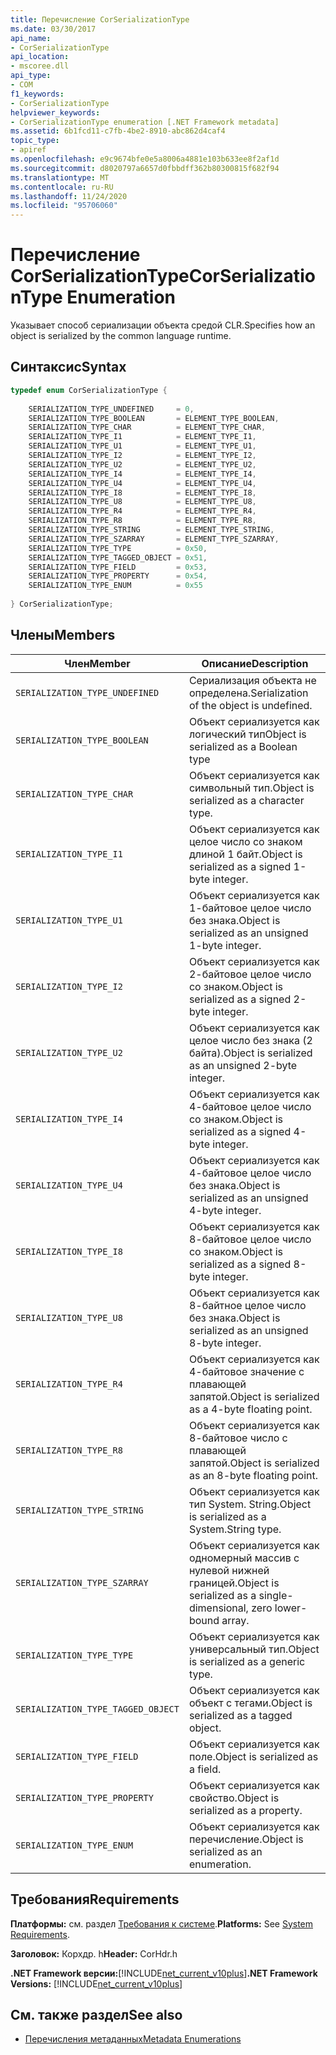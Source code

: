 ```yaml
---
title: Перечисление CorSerializationType
ms.date: 03/30/2017
api_name:
- CorSerializationType
api_location:
- mscoree.dll
api_type:
- COM
f1_keywords:
- CorSerializationType
helpviewer_keywords:
- CorSerializationType enumeration [.NET Framework metadata]
ms.assetid: 6b1fcd11-c7fb-4be2-8910-abc862d4caf4
topic_type:
- apiref
ms.openlocfilehash: e9c9674bfe0e5a8006a4881e103b633ee8f2af1d
ms.sourcegitcommit: d8020797a6657d0fbbdff362b80300815f682f94
ms.translationtype: MT
ms.contentlocale: ru-RU
ms.lasthandoff: 11/24/2020
ms.locfileid: "95706060"
---
```

# <a name="corserializationtype-enumeration"></a><span data-ttu-id="3db50-102">Перечисление CorSerializationType</span><span class="sxs-lookup"><span data-stu-id="3db50-102">CorSerializationType Enumeration</span></span>

<span data-ttu-id="3db50-103">Указывает способ сериализации объекта средой CLR.</span><span class="sxs-lookup"><span data-stu-id="3db50-103">Specifies how an object is serialized by the common language runtime.</span></span>  
  
## <a name="syntax"></a><span data-ttu-id="3db50-104">Синтаксис</span><span class="sxs-lookup"><span data-stu-id="3db50-104">Syntax</span></span>  
  
```cpp  
typedef enum CorSerializationType {  
  
    SERIALIZATION_TYPE_UNDEFINED     = 0,  
    SERIALIZATION_TYPE_BOOLEAN       = ELEMENT_TYPE_BOOLEAN,  
    SERIALIZATION_TYPE_CHAR          = ELEMENT_TYPE_CHAR,  
    SERIALIZATION_TYPE_I1            = ELEMENT_TYPE_I1,  
    SERIALIZATION_TYPE_U1            = ELEMENT_TYPE_U1,  
    SERIALIZATION_TYPE_I2            = ELEMENT_TYPE_I2,  
    SERIALIZATION_TYPE_U2            = ELEMENT_TYPE_U2,  
    SERIALIZATION_TYPE_I4            = ELEMENT_TYPE_I4,  
    SERIALIZATION_TYPE_U4            = ELEMENT_TYPE_U4,  
    SERIALIZATION_TYPE_I8            = ELEMENT_TYPE_I8,  
    SERIALIZATION_TYPE_U8            = ELEMENT_TYPE_U8,  
    SERIALIZATION_TYPE_R4            = ELEMENT_TYPE_R4,  
    SERIALIZATION_TYPE_R8            = ELEMENT_TYPE_R8,  
    SERIALIZATION_TYPE_STRING        = ELEMENT_TYPE_STRING,  
    SERIALIZATION_TYPE_SZARRAY       = ELEMENT_TYPE_SZARRAY,  
    SERIALIZATION_TYPE_TYPE          = 0x50,  
    SERIALIZATION_TYPE_TAGGED_OBJECT = 0x51,  
    SERIALIZATION_TYPE_FIELD         = 0x53,  
    SERIALIZATION_TYPE_PROPERTY      = 0x54,  
    SERIALIZATION_TYPE_ENUM          = 0x55  
  
} CorSerializationType;  
```  
  
## <a name="members"></a><span data-ttu-id="3db50-105">Члены</span><span class="sxs-lookup"><span data-stu-id="3db50-105">Members</span></span>  
  
|<span data-ttu-id="3db50-106">Член</span><span class="sxs-lookup"><span data-stu-id="3db50-106">Member</span></span>|<span data-ttu-id="3db50-107">Описание</span><span class="sxs-lookup"><span data-stu-id="3db50-107">Description</span></span>|  
|------------|-----------------|  
|`SERIALIZATION_TYPE_UNDEFINED`|<span data-ttu-id="3db50-108">Сериализация объекта не определена.</span><span class="sxs-lookup"><span data-stu-id="3db50-108">Serialization of the object is undefined.</span></span>|  
|`SERIALIZATION_TYPE_BOOLEAN`|<span data-ttu-id="3db50-109">Объект сериализуется как логический тип</span><span class="sxs-lookup"><span data-stu-id="3db50-109">Object is serialized as a Boolean type</span></span>|  
|`SERIALIZATION_TYPE_CHAR`|<span data-ttu-id="3db50-110">Объект сериализуется как символьный тип.</span><span class="sxs-lookup"><span data-stu-id="3db50-110">Object is serialized as a character type.</span></span>|  
|`SERIALIZATION_TYPE_I1`|<span data-ttu-id="3db50-111">Объект сериализуется как целое число со знаком длиной 1 байт.</span><span class="sxs-lookup"><span data-stu-id="3db50-111">Object is serialized as a signed 1-byte integer.</span></span>|  
|`SERIALIZATION_TYPE_U1`|<span data-ttu-id="3db50-112">Объект сериализуется как 1-байтовое целое число без знака.</span><span class="sxs-lookup"><span data-stu-id="3db50-112">Object is serialized as an unsigned 1-byte integer.</span></span>|  
|`SERIALIZATION_TYPE_I2`|<span data-ttu-id="3db50-113">Объект сериализуется как 2-байтовое целое число со знаком.</span><span class="sxs-lookup"><span data-stu-id="3db50-113">Object is serialized as a signed 2-byte integer.</span></span>|  
|`SERIALIZATION_TYPE_U2`|<span data-ttu-id="3db50-114">Объект сериализуется как целое число без знака (2 байта).</span><span class="sxs-lookup"><span data-stu-id="3db50-114">Object is serialized as an unsigned 2-byte integer.</span></span>|  
|`SERIALIZATION_TYPE_I4`|<span data-ttu-id="3db50-115">Объект сериализуется как 4-байтовое целое число со знаком.</span><span class="sxs-lookup"><span data-stu-id="3db50-115">Object is serialized as a signed 4-byte integer.</span></span>|  
|`SERIALIZATION_TYPE_U4`|<span data-ttu-id="3db50-116">Объект сериализуется как 4-байтовое целое число без знака.</span><span class="sxs-lookup"><span data-stu-id="3db50-116">Object is serialized as an unsigned 4-byte integer.</span></span>|  
|`SERIALIZATION_TYPE_I8`|<span data-ttu-id="3db50-117">Объект сериализуется как 8-байтовое целое число со знаком.</span><span class="sxs-lookup"><span data-stu-id="3db50-117">Object is serialized as a signed 8-byte integer.</span></span>|  
|`SERIALIZATION_TYPE_U8`|<span data-ttu-id="3db50-118">Объект сериализуется как 8-байтное целое число без знака.</span><span class="sxs-lookup"><span data-stu-id="3db50-118">Object is serialized as an unsigned 8-byte integer.</span></span>|  
|`SERIALIZATION_TYPE_R4`|<span data-ttu-id="3db50-119">Объект сериализуется как 4-байтовое значение с плавающей запятой.</span><span class="sxs-lookup"><span data-stu-id="3db50-119">Object is serialized as a 4-byte floating point.</span></span>|  
|`SERIALIZATION_TYPE_R8`|<span data-ttu-id="3db50-120">Объект сериализуется как 8-байтовое число с плавающей запятой.</span><span class="sxs-lookup"><span data-stu-id="3db50-120">Object is serialized as an 8-byte floating point.</span></span>|  
|`SERIALIZATION_TYPE_STRING`|<span data-ttu-id="3db50-121">Объект сериализуется как тип System. String.</span><span class="sxs-lookup"><span data-stu-id="3db50-121">Object is serialized as a System.String type.</span></span>|  
|`SERIALIZATION_TYPE_SZARRAY`|<span data-ttu-id="3db50-122">Объект сериализуется как одномерный массив с нулевой нижней границей.</span><span class="sxs-lookup"><span data-stu-id="3db50-122">Object is serialized as a single-dimensional, zero lower-bound array.</span></span>|  
|`SERIALIZATION_TYPE_TYPE`|<span data-ttu-id="3db50-123">Объект сериализуется как универсальный тип.</span><span class="sxs-lookup"><span data-stu-id="3db50-123">Object is serialized as a generic type.</span></span>|  
|`SERIALIZATION_TYPE_TAGGED_OBJECT`|<span data-ttu-id="3db50-124">Объект сериализуется как объект с тегами.</span><span class="sxs-lookup"><span data-stu-id="3db50-124">Object is serialized as a tagged object.</span></span>|  
|`SERIALIZATION_TYPE_FIELD`|<span data-ttu-id="3db50-125">Объект сериализуется как поле.</span><span class="sxs-lookup"><span data-stu-id="3db50-125">Object is serialized as a field.</span></span>|  
|`SERIALIZATION_TYPE_PROPERTY`|<span data-ttu-id="3db50-126">Объект сериализуется как свойство.</span><span class="sxs-lookup"><span data-stu-id="3db50-126">Object is serialized as a property.</span></span>|  
|`SERIALIZATION_TYPE_ENUM`|<span data-ttu-id="3db50-127">Объект сериализуется как перечисление.</span><span class="sxs-lookup"><span data-stu-id="3db50-127">Object is serialized as an enumeration.</span></span>|  
  
## <a name="requirements"></a><span data-ttu-id="3db50-128">Требования</span><span class="sxs-lookup"><span data-stu-id="3db50-128">Requirements</span></span>  

 <span data-ttu-id="3db50-129">**Платформы:** см. раздел [Требования к системе](../../get-started/system-requirements.md).</span><span class="sxs-lookup"><span data-stu-id="3db50-129">**Platforms:** See [System Requirements](../../get-started/system-requirements.md).</span></span>  
  
 <span data-ttu-id="3db50-130">**Заголовок:** Корхдр. h</span><span class="sxs-lookup"><span data-stu-id="3db50-130">**Header:** CorHdr.h</span></span>  
  
 <span data-ttu-id="3db50-131">**.NET Framework версии:**[!INCLUDE[net_current_v10plus](../../../../includes/net-current-v10plus-md.md)]</span><span class="sxs-lookup"><span data-stu-id="3db50-131">**.NET Framework Versions:** [!INCLUDE[net_current_v10plus](../../../../includes/net-current-v10plus-md.md)]</span></span>  
  
## <a name="see-also"></a><span data-ttu-id="3db50-132">См. также раздел</span><span class="sxs-lookup"><span data-stu-id="3db50-132">See also</span></span>

- [<span data-ttu-id="3db50-133">Перечисления метаданных</span><span class="sxs-lookup"><span data-stu-id="3db50-133">Metadata Enumerations</span></span>](metadata-enumerations.md)
